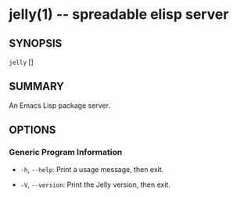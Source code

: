jelly(1) -- spreadable elisp server
===================================

## SYNOPSIS

`jelly` [<OPTIONS>]

## SUMMARY

An Emacs Lisp package server.

## OPTIONS

### Generic Program Information

* `-h`, `--help`:
  Print a usage message, then exit.

* `-V`, `--version`:
  Print the Jelly version, then exit.
